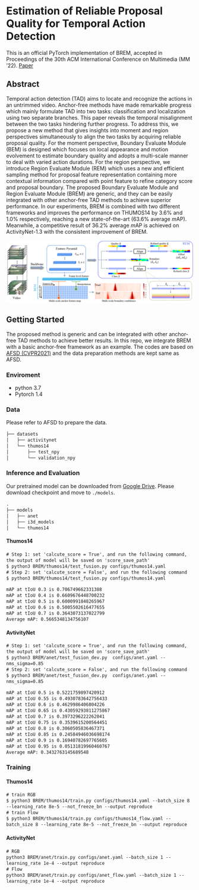 # Estimation of Reliable Proposal Quality for Temporal Action Detection



This is an official PyTorch implementation of BREM, accepted in Proceedings of the 30th ACM International Conference on Multimedia (MM ’22). [Paper](https://arxiv.org/abs/2204.11695)

## Abstract

Temporal action detection (TAD) aims to locate and recognize the actions in an untrimmed video. 
Anchor-free methods have made remarkable progress which mainly formulate TAD into two tasks: classification and localization using two separate branches. 
This paper reveals the temporal misalignment between the two tasks hindering further progress.
To address this, we propose a new method that gives insights into moment and region perspectives simultaneously to align the two tasks by acquiring reliable proposal quality.
For the moment perspective, Boundary Evaluate Module (BEM) is designed which focuses on local appearance and motion evolvement to estimate boundary quality and adopts a multi-scale manner to deal with varied action durations.
For the region perspective, we introduce Region Evaluate Module (REM) which uses a new and efficient sampling method for proposal feature representation containing more contextual information compared with point feature to refine category score and proposal boundary.
The proposed Boundary Evaluate Module and Region Evaluate Module (BREM) are generic, and they can be easily integrated with other anchor-free TAD methods to achieve superior performance.
In our experiments, BREM is combined with two different frameworks and improves the performance on THUMOS14 by 3.6$\%$ and 1.0$\%$ respectively, reaching a new state-of-the-art (63.6$\%$ average $m$AP). 
Meanwhile, a competitive result of 36.2\% average $m$AP is achieved on ActivityNet-1.3 with the consistent improvement of BREM.

![](./figures/framework.png)


## Getting Started

The proposed method is generic and can be integrated with other anchor-free TAD methods to achieve better results. In this repo, we integrate BREM with a basic anchor-free framework as an example. The codes are based on [AFSD (CVPR2021)](https://github.com/TencentYoutuResearch/ActionDetection-AFSD) and the data preparation methods are kept same as AFSD.

### Enviroment

- python 3.7
- Pytorch 1.4

### Data

Please refer to AFSD to prepare the data.

```
├── datasets
│   ├── activitynet
│   └── thumos14
│       ├── test_npy
│       └── validation_npy
```

### Inference and Evaluation

Our pretrained model can be downloaded from [Google Drive](https://drive.google.com/drive/folders/1DKetx2rF_AO045Ey66fHoPdPNrWO67Cd?usp=sharing). Please download checkpoint and move to `./models`.

```
.
├── models
│   ├── anet
│   ├── i3d_models
│   └── thumos14
```

#### Thumos14

```shell
# Step 1: set 'calcute_score = True', and run the following command, the output of model will be saved on 'score_save_path'
$ python3 BREM/thumos14/test_fusion.py configs/thumos14.yaml
# Step 2: set 'calcute_score = False', and run the following command
$ python3 BREM/thumos14/test_fusion.py configs/thumos14.yaml
```

```
mAP at tIoU 0.3 is 0.706749662331388
mAP at tIoU 0.4 is 0.6609676448700232
mAP at tIoU 0.5 is 0.6000991848265967
mAP at tIoU 0.6 is 0.5005502616477655
mAP at tIoU 0.7 is 0.3643073137022799
Average mAP: 0.5665348134756107
```
#### AvtivityNet

```shell
# Step 1: set 'calcute_score = True', and run the following command, the output of model will be saved on 'score_save_path' 
$ python3 BREM/anet/test_fusion_dev.py  configs/anet.yaml --nms_sigma=0.85
# Step 2: set 'calcute_score = False', and run the following command
$ python3 BREM/anet/test_fusion_dev.py  configs/anet.yaml --nms_sigma=0.85
```
```
mAP at tIoU 0.5 is 0.5221759897420912
mAP at tIoU 0.55 is 0.4930783642756433
mAP at tIoU 0.6 is 0.4629986406804226
mAP at tIoU 0.65 is 0.43059293811275867
mAP at tIoU 0.7 is 0.3973296222262041
mAP at tIoU 0.75 is 0.3539615200564451
mAP at tIoU 0.8 is 0.3060505836467371
mAP at tIoU 0.85 is 0.24584946036698174
mAP at tIoU 0.9 is 0.16940782697765605
mAP at tIoU 0.95 is 0.05131819960460767
Average mAP: 0.3432763145689548
```

### Training

#### Thumos14
```shell
# train RGB
$ python3 BREM/thumos14/train.py configs/thumos14.yaml --batch_size 8 --learning_rate 8e-5 --not_freeze_bn --output reproduce
# train Flow
$ python3 BREM/thumos14/train.py configs/thumos14_flow.yaml --batch_size 8 --learning_rate 8e-5 --not_freeze_bn --output reproduce
```

#### ActivityNet

```shell
# RGB
python3 BREM/anet/train.py configs/anet.yaml --batch_size 1 --learning_rate 1e-4 --output reproduce
# Flow
python3 BREM/anet/train.py configs/anet_flow.yaml --batch_size 1 --learning_rate 1e-4 --output reproduce
```
